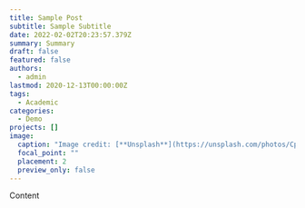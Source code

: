 ```yaml
---
title: Sample Post
subtitle: Sample Subtitle
date: 2022-02-02T20:23:57.379Z
summary: Summary
draft: false
featured: false
authors:
  - admin
lastmod: 2020-12-13T00:00:00Z
tags:
  - Academic
categories:
  - Demo
projects: []
image:
  caption: "Image credit: [**Unsplash**](https://unsplash.com/photos/CpkOjOcXdUY)"
  focal_point: ""
  placement: 2
  preview_only: false
---
```

Content